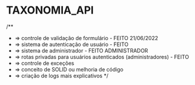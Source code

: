 # TAXONOMIA_API

/**
 * => controle de validação de formulário - FEITO 21/06/2022
 * => sistema de autenticação de usuário - FEITO 
 * => sistema de administrador - FEITO ADMINISTRADOR
 * => rotas privadas para usuários autenticados (administradores) - FEITO
 * => controle de exceções 
 * => conceito de SOLID ou melhoria de código
 * => criação de logs mais explicativos
 */
